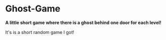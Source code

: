 # Ghost-Game
**A little short game where there is a ghost behind one door for each level!**

It's is a short random game I got!
